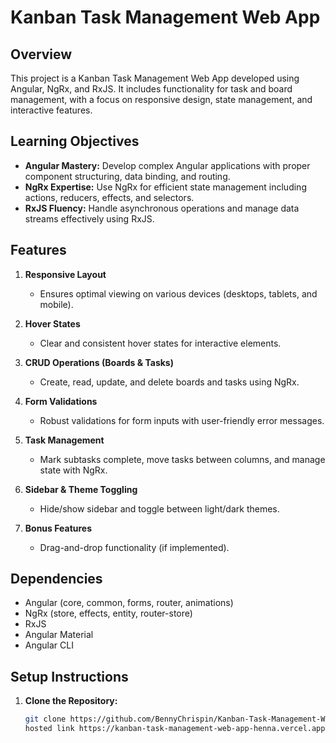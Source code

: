 # Kanban Task Management Web App

## Overview

This project is a Kanban Task Management Web App developed using Angular, NgRx, and RxJS. It includes functionality for task and board management, with a focus on responsive design, state management, and interactive features.

## Learning Objectives

- **Angular Mastery:** Develop complex Angular applications with proper component structuring, data binding, and routing.
- **NgRx Expertise:** Use NgRx for efficient state management including actions, reducers, effects, and selectors.
- **RxJS Fluency:** Handle asynchronous operations and manage data streams effectively using RxJS.

## Features

1. **Responsive Layout**

   - Ensures optimal viewing on various devices (desktops, tablets, and mobile).

2. **Hover States**

   - Clear and consistent hover states for interactive elements.

3. **CRUD Operations (Boards & Tasks)**

   - Create, read, update, and delete boards and tasks using NgRx.

4. **Form Validations**

   - Robust validations for form inputs with user-friendly error messages.

5. **Task Management**

   - Mark subtasks complete, move tasks between columns, and manage state with NgRx.

6. **Sidebar & Theme Toggling**

   - Hide/show sidebar and toggle between light/dark themes.

7. **Bonus Features**
   - Drag-and-drop functionality (if implemented).

## Dependencies

- Angular (core, common, forms, router, animations)
- NgRx (store, effects, entity, router-store)
- RxJS
- Angular Material
- Angular CLI

## Setup Instructions

1. **Clone the Repository:**

   ```bash
   git clone https://github.com/BennyChrispin/Kanban-Task-Management-Web-App
   hosted link https://kanban-task-management-web-app-henna.vercel.app/
   ```
